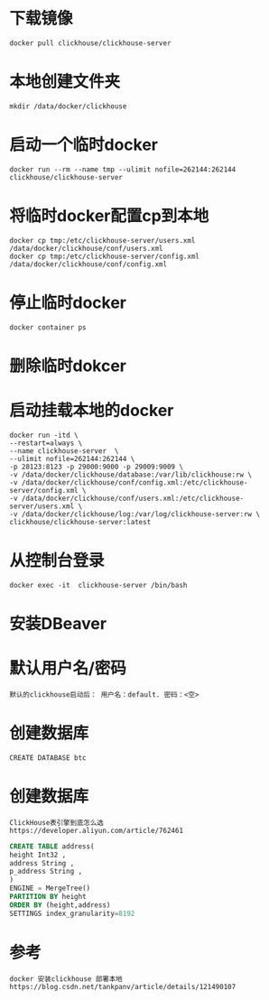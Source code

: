 # 下载镜像
    docker pull clickhouse/clickhouse-server
# 本地创建文件夹
    mkdir /data/docker/clickhouse
# 启动一个临时docker
    docker run --rm --name tmp --ulimit nofile=262144:262144  clickhouse/clickhouse-server

# 将临时docker配置cp到本地
    docker cp tmp:/etc/clickhouse-server/users.xml /data/docker/clickhouse/conf/users.xml
    docker cp tmp:/etc/clickhouse-server/config.xml /data/docker/clickhouse/conf/config.xml

# 停止临时docker
    docker container ps
# 删除临时dokcer

# 启动挂载本地的docker
    docker run -itd \
    --restart=always \
    --name clickhouse-server  \
    --ulimit nofile=262144:262144 \
    -p 28123:8123 -p 29000:9000 -p 29009:9009 \
    -v /data/docker/clickhouse/database:/var/lib/clickhouse:rw \
    -v /data/docker/clickhouse/conf/config.xml:/etc/clickhouse-server/config.xml \
    -v /data/docker/clickhouse/conf/users.xml:/etc/clickhouse-server/users.xml \
    -v /data/docker/clickhouse/log:/var/log/clickhouse-server:rw \
    clickhouse/clickhouse-server:latest

# 从控制台登录
    docker exec -it  clickhouse-server /bin/bash
# 安装DBeaver

# 默认用户名/密码
    默认的clickhouse启动后： 用户名：default. 密码：<空>

# 创建数据库
    CREATE DATABASE btc 
# 创建数据库

    ClickHouse表引擎到底怎么选
    https://developer.aliyun.com/article/762461

```sql
CREATE TABLE address(
height Int32 ,
address String ,
p_address String ,
)
ENGINE = MergeTree()
PARTITION BY height
ORDER BY (height,address)
SETTINGS index_granularity=8192
```
# 参考
    docker 安装clickhouse 部署本地
    https://blog.csdn.net/tankpanv/article/details/121490107
